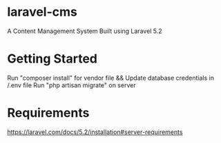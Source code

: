 # laravel-cms
A Content Management System Built using Laravel 5.2

# Getting Started
Run "composer install" for vendor file
                 &&
Update database credentials in /.env file
Run "php artisan migrate" on server

# Requirements
https://laravel.com/docs/5.2/installation#server-requirements
